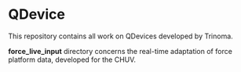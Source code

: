 # QDevice

This repository contains all work on QDevices developed by Trinoma.

__force_live_input__ directory concerns the real-time adaptation of force platform data, developed for the CHUV. 

